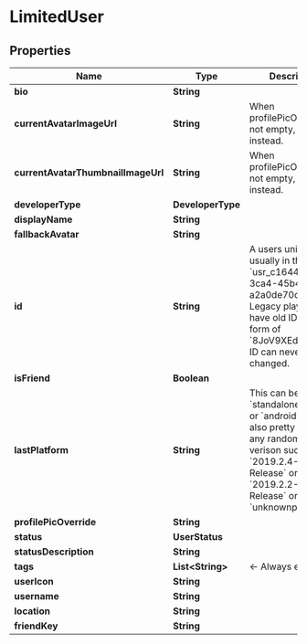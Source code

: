 

# LimitedUser


## Properties

Name | Type | Description | Notes
------------ | ------------- | ------------- | -------------
**bio** | **String** |  |  [optional]
**currentAvatarImageUrl** | **String** | When profilePicOverride is not empty, use it instead. | 
**currentAvatarThumbnailImageUrl** | **String** | When profilePicOverride is not empty, use it instead. | 
**developerType** | **DeveloperType** |  | 
**displayName** | **String** |  | 
**fallbackAvatar** | **String** |  | 
**id** | **String** | A users unique ID, usually in the form of &#x60;usr_c1644b5b-3ca4-45b4-97c6-a2a0de70d469&#x60;. Legacy players can have old IDs in the form of &#x60;8JoV9XEdpo&#x60;. The ID can never be changed. | 
**isFriend** | **Boolean** |  | 
**lastPlatform** | **String** | This can be &#x60;standalonewindows&#x60; or &#x60;android&#x60;, but can also pretty much be any random Unity verison such as &#x60;2019.2.4-801-Release&#x60; or &#x60;2019.2.2-772-Release&#x60; or even &#x60;unknownplatform&#x60;. | 
**profilePicOverride** | **String** |  | 
**status** | **UserStatus** |  | 
**statusDescription** | **String** |  | 
**tags** | **List&lt;String&gt;** | &lt;- Always empty. | 
**userIcon** | **String** |  | 
**username** | **String** |  | 
**location** | **String** |  |  [optional]
**friendKey** | **String** |  |  [optional]



